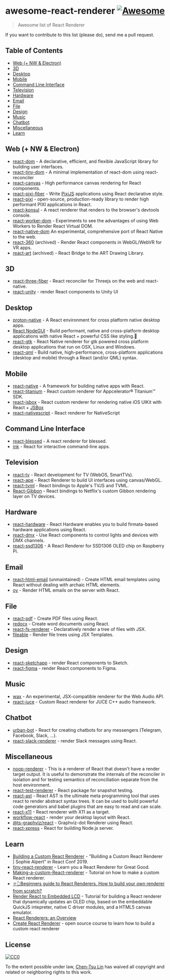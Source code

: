 ﻿# awesome-react-renderer [![Awesome](https://cdn.rawgit.com/sindresorhus/awesome/d7305f38d29fed78fa85652e3a63e154dd8e8829/media/badge.svg)](https://github.com/sindresorhus/awesome)

> Awesome list of React Renderer

If you want to contribute to this list (please do), send me a pull request.

## Table of Contents

<!-- MarkdownTOC depth=4 -->

- [Web (+ NW & Electron)](#web)
- [3D](#3d)
- [Desktop](#desktop)
- [Mobile](#mobile)
- [Command Line Interface](#cli)
- [Television](#tv)
- [Hardware](#hardware)
- [Email](#email)
- [File](#file)
- [Design](#design)
- [Music](#music)
- [Chatbot](#chatbot)
- [Miscellaneous](#Miscellaneous)
- [Learn](#learn)

<!-- /MarkdownTOC -->

<a name="web" />

## Web (+ NW & Electron)

* [react-dom](https://github.com/facebook/react/tree/main/packages/react-dom) - A declarative, efficient, and flexible JavaScript library for building user interfaces.
* [react-tiny-dom](https://github.com/jiayihu/react-tiny-dom) - A minimal implementation of react-dom using react-reconciler
* [react-canvas](https://github.com/Flipboard/react-canvas) - High performance canvas rendering for React components.
* [react-pixi-fiber](https://github.com/michalochman/react-pixi-fiber) - Write [PixiJS](http://www.pixijs.com/) applications using React declarative style.
* [react-pixi](https://github.com/inlet/react-pixi) - open-source, production-ready library to render high performant PIXI applications in React.
* [react-konsul](https://github.com/mohebifar/konsul) - A react renderer that renders to the browser's devtools console.
* [react-worker-dom](https://github.com/web-perf/react-worker-dom) - Experiments to see the advantages of using Web Workers to Render React Virtual DOM.
* [react-native-dom](https://github.com/vincentriemer/react-native-dom) An experimental, comprehensive port of React Native to the web.
* [react-360](https://github.com/facebookarchive/react-360) (archived) - Render React components in WebGL/WebVR for VR apps.
* [react-art](https://github.com/reactjs/react-art) (archived) - React Bridge to the ART Drawing Library.

<a name="3d" />

## 3D

* [react-three-fiber](https://github.com/react-spring/react-three-fiber) - React reconciler for Threejs on the web and react-native.
* [react-unity](https://github.com/ReactUnity/core) - render React components to Unity UI

<a name="desktop" />

## Desktop

* [proton-native](https://github.com/kusti8/proton-native) - A React environment for cross platform native desktop apps.
* [React NodeGUI](https://github.com/nodegui/react-nodegui) - Build performant, native and cross-platform desktop applications with native React + powerful CSS like styling.🚀
* [react-gtk](https://github.com/codejamninja/react-gtk) - React Native renderer for gtk powered cross platform desktop applications that run on OSX, Linux and Windows.
* [react-qml](https://github.com/longseespace/react-qml) - Build native, high-performance, cross-platform applications (desktop and mobile) through a React (and/or QML) syntax.

<a name="mobile" />

## Mobile

* [react-native](https://github.com/facebook/react-native) - A framework for building native apps with React.
* [react-titanium](https://github.com/yuchi/react-titanium) - React custom renderer for Appcelerator® Titanium™ SDK.
* [react-jsbox](https://github.com/Nicify/react-jsbox) - React custom renderer for rendering native iOS UIKit with React + [JSBox](https://docs.xteko.com/#/en/uikit/intro)
* [react-nativescript](https://github.com/shirakaba/react-nativescript) - React renderer for NativeScript

<a name="cli" />

## Command Line Interface

* [react-blessed](https://github.com/Yomguithereal/react-blessed) - A react renderer for blessed.
* [ink](https://github.com/vadimdemedes/ink) - React for interactive command-line apps.

<a name="tv" />

## Television

* [react-tv](https://github.com/raphamorim/react-tv) - React development for TV (WebOS, SmartTVs).
* [react-ape](https://github.com/raphamorim/react-ape) - React Renderer to build UI interfaces using canvas/WebGL.
* [react-tvml](https://github.com/sergioramos/react-tvml) - React bindings to Apple's TVJS and TVML.
* [React-Gibbon](http://techblog.netflix.com/2017/01/crafting-high-performance-tv-user.html) - React bindings to Netflix's custom Gibbon rendering layer on TV devices.

<a name="hardware" />

## Hardware

* [react-hardware](https://github.com/iamdustan/react-hardware) - React Hardware enables you to build firmata-based hardware applications using React.
* [react-dmx](https://github.com/alexanderson1993/react-dmx) - Use React components to control lights and devices with DMX channels.
* [react-ssd1306](https://github.com/doodlewind/react-ssd1306) - A React Renderer for SSD1306 OLED chip on Raspberry Pi.

<a name="email" />

## Email

* [react-html-email](https://github.com/chromakode/react-html-email) (unmaintained) - Create HTML email templates using React without dealing with archaic HTML elements.
* [oy](https://github.com/revivek/oy) - Render HTML emails on the server with React.

<a name="file" />

## File

* [react-pdf](https://github.com/diegomura/react-pdf) - Create PDF files using React.
* [redocx](https://github.com/nitin42/redocx) - Create word documents using React.
* [react-fs-renderer](https://github.com/ericvicenti/react-fs-renderer) - Declaratively render a tree of files with JSX.
* [fileable](https://github.com/johnhenry/fileable) - Render file trees using JSX Templates.

<a name="design" />

## Design

* [react-sketchapp](https://github.com/airbnb/react-sketchapp) - render React components to Sketch.
* [react-figma](https://github.com/react-figma/react-figma) - render React components to Figma.

<a name="music" />

## Music

* [wax](https://github.com/jamesseanwright/wax) - An experimental, JSX-compatible renderer for the Web Audio API.
* [react-juce](https://github.com/nick-thompson/react-juce) - Custom React renderer for JUCE C++ audio framework.

<a name="chatbot" />

## Chatbot

* [urban-bot](https://github.com/urban-bot/urban-bot) - React for creating chatbots for any messengers (Telegram, Facebook, Slack, ...).
* [react-slack-renderer](https://github.com/CentaurWarchief/react-slack-renderer) - render Slack messages using React.

<a name="miscellaneous" />

## Miscellaneous

* [noop-renderer](https://github.com/facebook/react/tree/main/packages/react-noop-renderer) - This is a renderer of React that doesn't have a render target output. It is useful to demonstrate the internals of the reconciler in isolation and for testing semantics of reconciliation separate from the host environment.
* [react-test-renderer](https://github.com/facebook/react/tree/main/packages/react-test-renderer) - React package for snapshot testing.
* [react-ast](https://github.com/codejamninja/react-ast) - React AST is the ultimate meta programming tool that uses react to render abstract syntax trees. It can be used to build powerful code generators and babel plugins that are easy to read and can scale.
* [react-x11](https://github.com/sidorares/react-x11) - React renderer with X11 as a target.
* [workflow-react](https://github.com/havardh/workflow/tree/master/packages/workflow-react) - render your desktop layout with React.
* [@ts-graphviz/react](https://github.com/ts-graphviz/react) - Graphviz-dot Renderer using React.
* [react-xpress](https://github.com/gigantz/react-xpress) - React for building Node.js server.

<a name="learn" />

## Learn

* [Building a Custom React Renderer](https://www.youtube.com/watch?v=CGpMlWVcHok) - "Building a Custom React Renderer | Sophie Alpert" in React Conf 2019.
* [tiny-react-renderer](https://github.com/iamdustan/tiny-react-renderer) - Learn you a React Renderer for Great Good.
* [Making-a-custom-React-renderer](https://github.com/nitin42/Making-a-custom-React-renderer) - Tutorial on how to make a custom React renderer.
* [⚛️👆Beginners guide to React Renderers. How to build your own renderer from scratch?](https://blog.atulr.com/react-custom-renderer-1/)
* [Render React to Embedded LCD](https://github.com/doodlewind/react-ssd1306/blob/master/docs/tutorial.md) - Tutorial for building a React renderer that dynamically updates an OLED chip, based on the embeddable QuickJS intepreter, native C driver modules, and a HTML5 canvas emulator.
* [React Renderers: an Overview](https://dev.to/lessmess/react-renderers-an-overview-34f3)
* [Create React Renderer](https://github.com/codejamninja/create-react-renderer) - open source course to learn how to build a custom react renderer

## License

[![CC0](http://i.creativecommons.org/p/zero/1.0/88x31.png)](http://creativecommons.org/publicdomain/zero/1.0/)

To the extent possible under law, [Chen-Tsu Lin](https://github.com/chentsulin) has waived all copyright and related or neighboring rights to this work.
